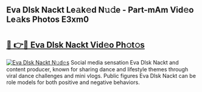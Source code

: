 ## Eva Dlsk Nackt Le𝚊k𝚎d N𝚞𝚍e - Part-mAm Vid𝚎o Le𝚊ks Photos E3xm0

# <h2><a href="http://fb6070h.evod.top/?m=Eva+Dlsk+Nackt">🔗 👉🔴 Eva Dlsk Nackt Vid𝚎o Ph𝚘t𝚘s</a></h2>

[![Eva Dlsk Nackt N𝚞d𝚎s](https://i.imgur.com/8V9OHl7.gif)](http://fb6070h.evod.top/?m=Eva+Dlsk+Nackt)
Social media sensation Eva Dlsk Nackt and content producer, known for sharing dance and lifestyle themes through viral dance challenges and mini vlogs. Public figures Eva Dlsk Nackt can be role models for both positive and negative behaviors. 
